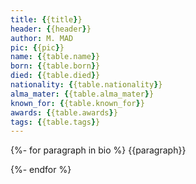 ```yaml
---
title: {{title}}
header: {{header}}
author: M. MAD
pic: {{pic}}
name: {{table.name}}
born: {{table.born}}
died: {{table.died}}
nationality: {{table.nationality}}
alma_mater: {{table.alma_mater}}
known_for: {{table.known_for}}
awards: {{table.awards}}
tags: {{table.tags}}
---
```

{%-  for paragraph in bio %}
{{paragraph}}

{%- endfor %}
